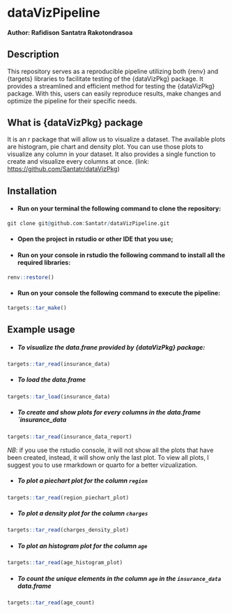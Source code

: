 # dataVizPipeline

#### Author: Rafidison Santatra Rakotondrasoa

## Description

This repository serves as a reproducible pipeline utilizing both {renv} and {targets} libraries to facilitate testing of the {dataVizPkg} package.
It provides a streamlined and efficient method for testing the {dataVizPkg} package.
With this, users can easily reproduce results, make changes and optimize the pipeline for their specific needs.


## What is {dataVizPkg} package

It is an r package that will allow us to visualize a dataset. The available plots are histogram, pie chart and density plot. You can use those plots to visualize any column in your dataset. It also provides a single function to create and visualize every columns at once. (link: https://github.com/Santatr/dataVizPkg)


## Installation

* #### Run on your terminal the following command to clone the repository:
```r
git clone git@github.com:Santatr/dataVizPipeline.git
```

* #### Open the project in rstudio or other IDE that you use;

* #### Run on your console in rstudio the following command to install all the required libraries:
```r
renv::restore()
```

* #### Run on your console the following command to execute the pipeline:
```r
targets::tar_make()
```



## Example usage

* ##### To visualize the data.frane provided by {dataVizPkg} package:
```r
targets::tar_read(insurance_data)
```

* ##### To load the data.frame 
```r
targets::tar_load(insurance_data)
```

* ##### To create and show plots for every columns in the data.frame `insurance_data
```r
targets::tar_read(insurance_data_report)
```
*NB*: if you use the rstudio console, it will not show all the plots that have been created, instead, it will show only the last plot. To view all plots, I suggest you to use rmarkdown or quarto for a better vizualization.


* ##### To plot a piechart plot for the column `region`
```r
targets::tar_read(region_piechart_plot)
```

* ##### To plot a density plot for the column `charges`
```r
targets::tar_read(charges_density_plot)
```

* ##### To plot an histogram plot for the column `age`
```r
targets::tar_read(age_histogram_plot)
```

* ##### To count the unique elements in the column `age` in the `insurance_data` data.frame
```r
targets::tar_read(age_count)
```

